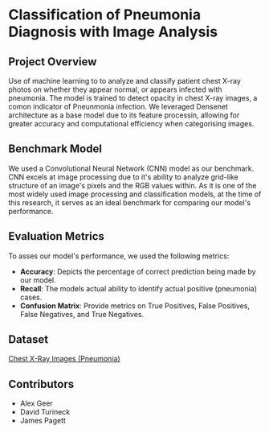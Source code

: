 # Classification of Pneumonia Diagnosis with Image Analysis 

## Project Overview
Use of machine learning to to analyze and classify patient chest X-ray photos on whether they appear normal, or appears infected with pneumonia. 
The model is trained to detect opacity in chest X-ray images, a comon indicator of Pneunmonia infection. We leveraged Densenet architecture as a base model due to its feature processin, allowing for greater accuracy and computational efficiency when categorising images. 

## Benchmark Model
We used a Convolutional Neural Network (CNN) model as our benchmark. CNN excels at image processing due to it's ability to analyze grid-like structure of an image's pixels and the RGB values within. As it is one of the most widely used image processing and classification models, at the time of this research, it serves as an ideal benchmark for comparing our model's performance. 

## Evaluation Metrics
To asses our model's performance, we used the following metrics: 
- **Accuracy**: Depicts the percentage of correct prediction being made by our model.
- **Recall**: The models actual ability to identify actual positive (pneumonia) cases.
- **Confusion Matrix**: Provide metrics on True Positives, False Positives, False Negatives, and True Negatives.

## Dataset
[Chest X-Ray Images (Pneumonia)](https://www.kaggle.com/datasets/paultimothymooney/chest-xray-pneumonia)

## Contributors 
- Alex Geer
- David Turineck
- James Pagett
